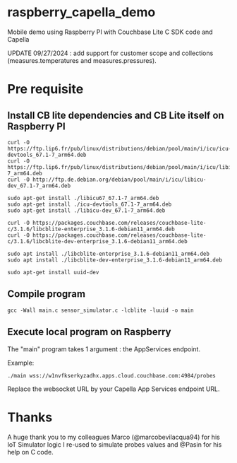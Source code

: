 
# raspberry_capella_demo
Mobile demo using Raspberry PI with Couchbase Lite C SDK code and Capella

UPDATE 09/27/2024 : add support for customer scope and collections (measures.temperatures and measures.pressures).

# Pre requisite
## Install CB lite dependencies and CB Lite itself on Raspberry PI

```
curl -O https://ftp.lip6.fr/pub/linux/distributions/debian/pool/main/i/icu/icu-devtools_67.1-7_arm64.deb
curl -O https://ftp.lip6.fr/pub/linux/distributions/debian/pool/main/i/icu/libicu67_67.1-7_arm64.deb
curl -O http://ftp.de.debian.org/debian/pool/main/i/icu/libicu-dev_67.1-7_arm64.deb

sudo apt-get install ./libicu67_67.1-7_arm64.deb
sudo apt-get install ./icu-devtools_67.1-7_arm64.deb
sudo apt-get install ./libicu-dev_67.1-7_arm64.deb

curl -O https://packages.couchbase.com/releases/couchbase-lite-c/3.1.6/libcblite-enterprise_3.1.6-debian11_arm64.deb
curl -O https://packages.couchbase.com/releases/couchbase-lite-c/3.1.6/libcblite-dev-enterprise_3.1.6-debian11_arm64.deb

sudo apt install ./libcblite-enterprise_3.1.6-debian11_arm64.deb
sudo apt install ./libcblite-dev-enterprise_3.1.6-debian11_arm64.deb

sudo apt-get install uuid-dev
```


## Compile program

```
gcc -Wall main.c sensor_simulator.c -lcblite -luuid -o main
```


## Execute local program on Raspberry
The "main" program takes 1 argument : the AppServices endpoint.

Example:
```
./main wss://w1nvfkserkyzadhx.apps.cloud.couchbase.com:4984/probes
```

Replace the websocket URL by your Capella App Services endpoint URL.

# Thanks
A huge thank you to my colleagues Marco (@marcobevilacqua94) for his IoT Simulator logic I re-used to simulate probes values and @Pasin for his help on C code. 


